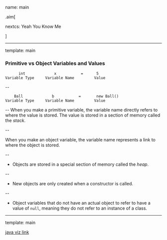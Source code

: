 name: main

.aim[<div>
nextcs: Yeah You Know Me
</div>]

---
template: main

### Primitive vs Object Variables and Values

```
      int             x           =      5
Variable Type     Variable Name         Value
```

--
```
    Ball             b           =       new Ball()
Variable Type     Variable Name         Value
```

--
When you make a primitive variable, the variable name directly refers to where the value is stored. The value is stored in a section of memory called the _stack_.

--

When you make an object variable, the variable name represents a link to where the object is stored.

--
  - Objects are stored in a special section of memory called the _heap_.

--
  - New objects are only created when a constructor is called.

--
  - Object variables that do not have an actual object to refer to have a value of `null`, meaning they do not refer to an instance of a class.

---
template: main

<a href="https://cscircles.cemc.uwaterloo.ca/java_visualize/#code=public+class+Ball+%7B%0A++%0A++//instance+variables%0A++int+bx%3B%0A++int+by%3B%0A++int+xspeed%3B%0A++int+yspeed%3B%0A++int+bsize%3B%0A+++%0A+++//constructor%0A+++Ball(int+x,+int+y,+int+s)+%7B%0A+++++bx+%3D+x%3B%0A+++++by+%3D+y%3B%0A+++++xspeed+%3D+1%3B%0A+++++yspeed+%3D+1%3B%0A+++++bsize+%3D+s%3B%0A+++%7D%0A+++%0A+++//default+constructor%0A+++Ball()+%7B%0A+++++bsize+%3D+50%3B%0A+++++bx+%3D+(int)(Math.random()*(600+-+bsize))+%2B+bsize/2%3B%0A+++++by+%3D+(int)(Math.random()*(400+-+bsize))+%2B+bsize/2%3B%0A+++++xspeed+%3D+1%3B%0A+++++yspeed+%3D+1%3B%0A+++%7D%0A+++%0A++//visual+behavior%0A++void+display()+%7B%0A++++System.out.println(%22(%22+%2B+bx+%2B+%22,+%22+%2B+by+%2B+%22)%22)%3B%0A++%7D//display%0A++%0A++//movement+behavior%0A++void+move()+%7B%0A++++if+(bx+%3E%3D+600+-+bsize/2+%7C%7C%0A++++++++bx+%3C%3D+bsize/2)+%7B%0A++++++++xspeed*%3D+-1%3B%0A+++++%7D%0A+++++if+(by+%3E%3D+400+-+bsize/2+%7C%7C+%0A+++++++++by+%3C%3D+bsize/2)+%7B%0A+++++++++yspeed*%3D+-1%3B%0A++++++%7D%0A+++++bx%2B%3D+xspeed%3B%0A+++++by%2B%3D+yspeed%3B%0A++%7D//move%0A%0A+++%0A+++%0A+++%0A++%0A+++%0A++public+static+void+main(String%5B%5D+args)+%7B%0A++++++%0A++++++Ball+b+%3D+new+Ball()%3B%0A++++++Ball+c+%3D+new+Ball()%3B%0A++++++Ball+d+%3D+b%3B%0A+++++%0A++++++b.display()%3B%0A++++++d.display()%3B%0A+++%7D//main%0A++%0A%7D//Ball%0A&mode=display&curInstr=0" target="blank">java viz link</a>
